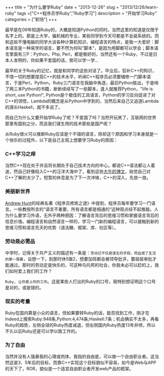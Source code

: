 +++
title = "为什么要学Ruby"
date = "2013-12-26"
slug = "2013/12/26/learn-ruby"
tags =["C++程序员学Ruby","Ruby学习"]
description = "开始学习Ruby"
categories = ["职场"]
+++

  最早是在09年知道Ruby的，大概是知道Python的同时。当然这里的知道是仅限于名字上的。那是上大学，偏机械的专业，某些同学到今天可都是不会装系统的。而和这些不懂电脑的同学大谈各种计算机知识、编程语言的特点，是我一大爱好：脚本语言是一种易学的语言，要不然为何叫”脚本“，是因为用脚都可以学会；脚本语言里面有三P：Python，Php, Perl，都是极好的，当然还有一个Ruby，不过是日本人发明的，你如果不爱国的话，倒可以学一学...

  最早的关于Ruby的记忆，就是和同学的这些对话了。毕业后，狂补C++的知识，不惜一切的想要提高C++的技术水平，听闻C++程序员必须要辅修一门脚本语言，于是Perl，Python，Ruby三门语言在我脑中角逐，最后Python胜出，于是啃了两三本Python的书籍，断断续续写了一些脚本，逢人就推荐Python，"life is short, use Python!", Python是个极佳的工具语言，Python的学习反向促进了对C++的领悟，Lambda的概念是从Python中学到的，当然后来自己又追逐Lambda的源头Haskell，就不多说了。

  而自己为什么又要开始学Ruby了呢？不爱国了吗？当然开玩笑了，互联网的世界那里有国别之分，而且我们谋生用的技术那些是国产呢？

  从Ruby很火可以推断Ruby应该是个不错的语言，除却这个原因和学习本身就是一个快乐的过程外，以下是自己主观上想要学习Ruby的原因：

### C++学习之痒
当然C++现在处于并且将长期处于自己技术方向的中心。都说C++语法都让人着迷，然自己好像陷入C++的汪洋大海中了，看到这些[大牛的博文][1]，始觉自己对C++了解的太少了。短暂的休息是为了下一次冲锋，C++的深入，先放一放。

### 美丽新世界
[Andrew Hunt][2]的经典名著《程序员修炼之道》中提到，程序员每年要学习一门语言。一些教授所言的“语言不重要，所有语言都是相通的“这种观点经不起推敲。人为什么要学习外语，无外乎两种原因：了解语言背后的思维习惯和掌握语言背后的信息价值。编程语言和自然语言一样的，学习一门新的编程语言，可以接触到新的思维习惯和语言先天的优势（语法糖、框架、库、社区等）。

### 劳动是必需品
中学时，记得关于共产主义的描述有一条是：`劳动已不仅是谋生的手段，而且成了生活的第一需要`，设想一下，到那时休5做2，想要加班都会被领导批评，要层层审批才能通过。那时的劳动定是快乐的，可这种乌托邦的社会，你我未必可以赶的上，我们如何爱上我们的工作？

`Ruby, 让你爱上你的工作`。这是某些人打出的Ruby的口号，我特别想证明这个口号是对的，或是错的。

### 现实的考量
Ruby在国内算是小众的语言，但如果要转Ruby的话，能否找到工作，刚才在Indeed上搜索Ruby:948条,Python:4,474条;Haskell:7条；机会确实不太多，再看Ruby的趋势，左侧全球的Ruby热度减退，但右侧国内Ruby热度13年井喷，所以不久以后Ruby还是可以学以致工作的。

<script type="text/javascript" src="//www.google.com/trends/embed.js?hl=en-US&q=/m/06ff5&cmpt=q&content=1&cid=TIMESERIES_GRAPH_0&export=5&w=400&h=330"></script>

<script type="text/javascript" src="//www.google.com/trends/embed.js?hl=en-US&q=Ruby&geo=CN&cmpt=geo&content=1&cid=TIMESERIES_GRAPH_0&export=5&w=350&h=330"></script>
### 为了自由
当然并没有人强暴我的心理或肉体，我指的自由是，可以做一个自由职业者。这当然这是3、5年后的目标，而靠C++实现这个目标貌似不容易，如今是Web与APP的天下了，ROR，貌似是一个适宜自由职业者开发web产品的框架。



[1]: /blog/2013/12/12/cpp-blogs/
[2]: http://en.wikipedia.org/wiki/Andy_Hunt_(author)
